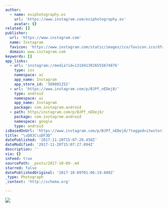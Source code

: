 ```yaml
---
author:
  - name: esiphotography.es
    url: 'https://www.instagram.com/esiphotography.es'
    avatar: {}
related: []
publisher:
  url: 'https://www.instagram.com'
  name: Instagram
  favicon: 'https://www.instagram.com/static/images/ico/favicon.ico/dfa85bb1fd63.ico'
  domain: www.instagram.com
keywords: []
app_links:
  - url: 'instagram://media?id=1319413926555674876'
    type: ios
    namespace: ai
    app_name: Instagram
    app_store_id: '389801252'
  - url: 'https://www.instagram.com/p/BJPf_nEDej8/'
    type: android
    namespace: ai
    app_name: Instagram
    package: com.instagram.android
  - path: https/instagram.com/p/BJPf_nEDej8/
    package: com.instagram.android
    namespace: google
    type: android
isBasedOnUrl: 'https://www.instagram.com/p/BJPf_nEDej8/?tagged=itwstories'
title: "\uD83C\uDF3D"
datePublished: '2017-11-20T15:07:28.450Z'
dateModified: '2017-11-20T15:07:27.094Z'
description: ''
via: {}
inFeed: true
sourcePath: _posts/2017-10-09-.md
starred: false
datePublishedOriginal: '2017-10-09T01:06:19.080Z'
_type: Photograph
_context: 'http://schema.org'

---
```

![](https://imgflo.herokuapp.com/graph/2b2431f8e7ba7b0/a950184e431427ec76daea5078f1bafb/noop.jpg?input=https%3A%2F%2Fscontent-iad3-1.cdninstagram.com%2Ft51.2885-15%2Fs640x640%2Fsh0.08%2Fe35%2F14031686_289618218068041_136617845_n.jpg)